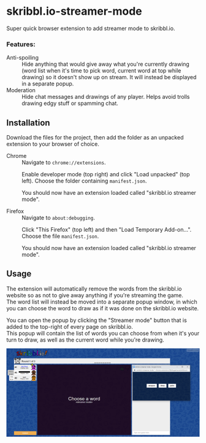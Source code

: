 # skribbl.io-streamer-mode

Super quick browser extension to add streamer mode to skribbl.io.

### Features:

<dl>
  <dt>Anti-spoiling</dt>
  <dd>Hide anything that would give away what you're currently drawing (word list when it's time to pick word, current word at top while drawing) so it doesn't show up on stream. It will instead be displayed in a separate popup.</dd>
  <dt>Moderation</dt>
  <dd>Hide chat messages and drawings of any player. Helps avoid trolls drawing edgy stuff or spamming chat.</dd>
</dl>

## Installation

Download the files for the project, then add the folder as an unpacked extension to your browser of choice.

<dl>
  <dt>Chrome</dt>
  <dd>
  Navigate to <code>chrome://extensions</code>.
  
  Enable developer mode (top right) and click "Load unpacked" (top left). Choose the folder containing <code>manifest.json</code>.
  
  You should now have an extension loaded called "skribbl.io streamer mode".
  </dd>
  <dt>Firefox</dt>
  <dd>
  Navigate to <code>about:debugging</code>.
  
  Click "This Firefox" (top left) and then "Load Temporary Add-on...". Choose the file <code>manifest.json</code>.
  
  You should now have an extension loaded called "skribbl.io streamer mode".
  </dd>
</dl>

## Usage

The extension will automatically remove the words from the skribbl.io website so as not to give away anything if you're streaming the game.  
The word list will instead be moved into a separate popup window, in which you can choose the word to draw as if it was done on the skribbl.io website.

You can open the popup by clicking the "Streamer mode" button that is added to the top-right of every page on skribbl.io.  
This popup will contain the list of words you can choose from when it's your turn to draw, as well as the current word while you're drawing.

![Example of the extension in action](docs/example.png)
